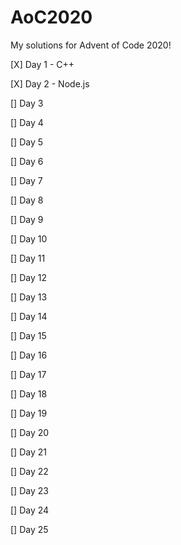 # AoC2020
My solutions for Advent of Code 2020!

[X] Day 1 - C++

[X] Day 2 - Node.js

[] Day 3

[] Day 4

[] Day 5

[] Day 6

[] Day 7

[] Day 8

[] Day 9

[] Day 10

[] Day 11

[] Day 12

[] Day 13

[] Day 14

[] Day 15

[] Day 16

[] Day 17

[] Day 18

[] Day 19

[] Day 20

[] Day 21

[] Day 22

[] Day 23

[] Day 24

[] Day 25
